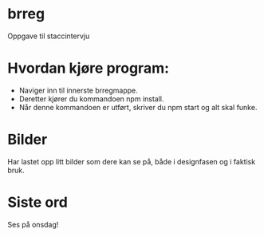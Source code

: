 # brreg
Oppgave til staccintervju

# Hvordan kjøre program:
 * Naviger inn til innerste brregmappe.
  * Deretter kjører du kommandoen npm install.
 * Når denne kommandoen er utført, skriver du npm start og alt skal funke. 

# Bilder
Har lastet opp litt bilder som dere kan se på, både i designfasen og i faktisk bruk.

# Siste ord
Ses på onsdag!
